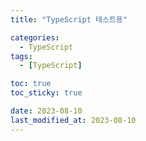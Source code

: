 ```yaml
---
title: "TypeScript 테스트용"

categories:
  - TypeScript
tags:
  - [TypeScript]

toc: true
toc_sticky: true

date: 2023-08-10
last_modified_at: 2023-08-10
---
```

